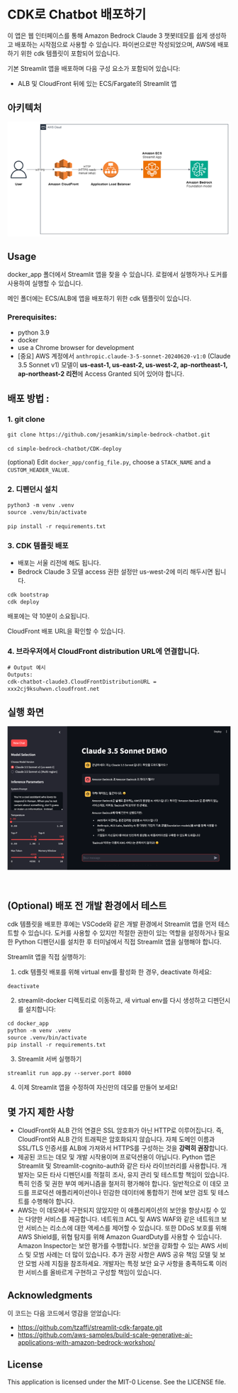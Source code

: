 # CDK로 Chatbot 배포하기

이 앱은 웹 인터페이스를 통해 Amazon Bedrock Claude 3 챗봇I데모를 쉽게 생성하고 배포하는 시작점으로 사용할 수 있습니다. 
파이썬으로만 작성되었으며, AWS에 배포하기 위한 cdk 템플릿이 포함되어 있습니다.

기본 Streamlit 앱을 배포하며 다음 구성 요소가 포함되어 있습니다:

* ALB 및 CloudFront 뒤에 있는 ECS/Fargate의 Streamlit 앱


## 아키텍처

![Architecture diagram](/CDK-deploy/img/archi_streamlit_cdk.png)

## Usage

docker_app 폴더에서 Streamlit 앱을 찾을 수 있습니다. 로컬에서 실행하거나 도커를 사용하여 실행할 수 있습니다.

메인 폴더에는 ECS/ALB에 앱을 배포하기 위한 cdk 템플릿이 있습니다.

### Prerequisites:

* python 3.9
* docker
* use a Chrome browser for development
* [중요] AWS 계정에서 `anthropic.claude-3-5-sonnet-20240620-v1:0` (Claude 3.5 Sonnet v1) 모델이 <b>us-east-1, us-east-2, us-west-2, ap-northeast-1, ap-northeast-2 리전</b>에 Access Granted 되어 있어야 합니다.

## 배포 방법 :


### 1. git clone

```
git clone https://github.com/jesamkim/simple-bedrock-chatbot.git

cd simple-bedrock-chatbot/CDK-deploy

```
(optional) Edit `docker_app/config_file.py`, choose a `STACK_NAME` and a `CUSTOM_HEADER_VALUE`.


### 2. 디펜던시 설치
 
```
python3 -m venv .venv
source .venv/bin/activate

pip install -r requirements.txt

```

### 3. CDK 템플릿 배포 
- 배포는 서울 리전에 해도 됩니다.
- Bedrock Claude 3 모델 access 권한 설정만 us-west-2에 미리 해두시면 됩니다.

```
cdk bootstrap
cdk deploy
```

배포에는 약 10분이 소요됩니다.

CloudFront 배포 URL을 확인할 수 있습니다.

### 4. 브라우저에서 CloudFront distribution URL에 연결합니다.
```
# Output 예시
Outputs:
cdk-chatbot-claude3.CloudFrontDistributionURL = xxx2cj9ksuhwvn.cloudfront.net
```


## 실행 화면
![screenshot1-1](/CDK-deploy/img/screenshot1-1.png)


<br>

## (Optional) 배포 전 개발 환경에서 테스트

cdk 템플릿을 배포한 후에는 VSCode와 같은 개발 환경에서 Streamlit 앱을 먼저 테스트할 수 있습니다.
도커를 사용할 수 있지만 적절한 권한이 있는 역할을 설정하거나 필요한 Python 디펜던시를 설치한 후 터미널에서 직접 Streamlit 앱을 실행해야 합니다.

Streamlit 앱을 직접 실행하기:

1. cdk 템플릿 배포를 위해 virtual env를 활성화 한 경우, deactivate 하세요:

```
deactivate
```

2. streamlit-docker 디렉토리로 이동하고, 새 virtual env를 다시 생성하고 디펜던시를 설치합니다:

```
cd docker_app
python -m venv .venv
source .venv/bin/activate
pip install -r requirements.txt
```

3. Streamlit 서버 실행하기

```
streamlit run app.py --server.port 8080
```

4. 이제 Streamlit 앱을 수정하여 자신만의 데모를 만들어 보세요!

## 몇 가지 제한 사항

* CloudFront와 ALB 간의 연결은 SSL 암호화가 아닌 HTTP로 이루어집니다.
즉, CloudFront와 ALB 간의 트래픽은 암호화되지 않습니다.
자체 도메인 이름과 SSL/TLS 인증서를 ALB에 가져와서 HTTPS를 구성하는 것을 **강력히 권장**합니다.
* 제공된 코드는 데모 및 개발 시작용이며 프로덕션용이 아닙니다.
Python 앱은 Streamlit 및 Streamlit-cognito-auth와 같은 타사 라이브러리를 사용합니다.
개발자는 모든 타사 디펜던시를 적절히 조사, 유지 관리 및 테스트할 책임이 있습니다.
특히 인증 및 권한 부여 메커니즘을 철저히 평가해야 합니다.
일반적으로 이 데모 코드를 프로덕션 애플리케이션이나 민감한 데이터에 통합하기 전에 보안 검토 및 테스트를 수행해야 합니다.
* AWS는 이 데모에서 구현되지 않았지만 이 애플리케이션의 보안을 향상시킬 수 있는 다양한 서비스를 제공합니다.
네트워크 ACL 및 AWS WAF와 같은 네트워크 보안 서비스는 리소스에 대한 액세스를 제어할 수 있습니다.
또한 DDoS 보호를 위해 AWS Shield를, 위협 탐지를 위해 Amazon GuardDuty를 사용할 수 있습니다.
Amazon Inspector는 보안 평가를 수행합니다.
보안을 강화할 수 있는 AWS 서비스 및 모범 사례는 더 많이 있습니다.
추가 권장 사항은 AWS 공유 책임 모델 및 보안 모범 사례 지침을 참조하세요.
개발자는 특정 보안 요구 사항을 충족하도록 이러한 서비스를 올바르게 구현하고 구성할 책임이 있습니다.

## Acknowledgments

이 코드는 다음 코드에서 영감을 얻었습니다:

* https://github.com/tzaffi/streamlit-cdk-fargate.git
* https://github.com/aws-samples/build-scale-generative-ai-applications-with-amazon-bedrock-workshop/


## License

This application is licensed under the MIT-0 License. See the LICENSE file.
